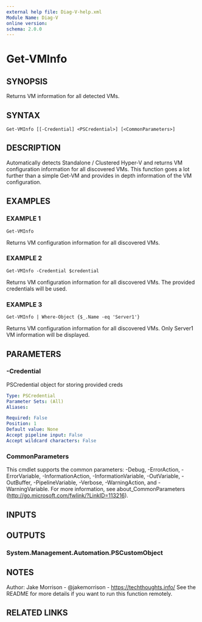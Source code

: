 ```yaml
---
external help file: Diag-V-help.xml
Module Name: Diag-V
online version:
schema: 2.0.0
---
```


# Get-VMInfo

## SYNOPSIS
Returns VM information for all detected VMs.

## SYNTAX

```
Get-VMInfo [[-Credential] <PSCredential>] [<CommonParameters>]
```

## DESCRIPTION
Automatically detects Standalone / Clustered Hyper-V and returns VM configuration information for all discovered VMs.
This function goes a lot further than a simple Get-VM and provides in depth information of the VM configuration.

## EXAMPLES

### EXAMPLE 1
```
Get-VMInfo
```

Returns VM configuration information for all discovered VMs.

### EXAMPLE 2
```
Get-VMInfo -Credential $credential
```

Returns VM configuration information for all discovered VMs.
The provided credentials will be used.

### EXAMPLE 3
```
Get-VMInfo | Where-Object {$_.Name -eq 'Server1'}
```

Returns VM configuration information for all discovered VMs.
Only Server1 VM information will be displayed.

## PARAMETERS

### -Credential
PSCredential object for storing provided creds

```yaml
Type: PSCredential
Parameter Sets: (All)
Aliases:

Required: False
Position: 1
Default value: None
Accept pipeline input: False
Accept wildcard characters: False
```

### CommonParameters
This cmdlet supports the common parameters: -Debug, -ErrorAction, -ErrorVariable, -InformationAction, -InformationVariable, -OutVariable, -OutBuffer, -PipelineVariable, -Verbose, -WarningAction, and -WarningVariable.
For more information, see about_CommonParameters (http://go.microsoft.com/fwlink/?LinkID=113216).

## INPUTS

## OUTPUTS

### System.Management.Automation.PSCustomObject
## NOTES
Author: Jake Morrison - @jakemorrison - https://techthoughts.info/
See the README for more details if you want to run this function remotely.

## RELATED LINKS

